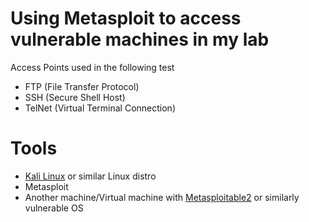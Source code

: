 # Using Metasploit to access vulnerable machines in my lab

Access Points used in the following test
* FTP (File Transfer Protocol)
* SSH (Secure Shell Host)
* TelNet (Virtual Terminal Connection)

# Tools
* [Kali Linux](https://www.kali.org/get-kali/#kali-platforms) or similar Linux distro
* Metasploit
* Another machine/Virtual machine with [Metasploitable2](https://sourceforge.net/projects/metasploitable/files/Metasploitable2/) or similarly vulnerable OS 
